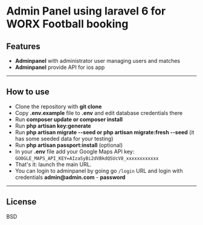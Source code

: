 # Admin Panel using laravel 6 for WORX Football booking


## Features

- __Adminpanel__ with administrator user managing users and matches
- __Adminpanel__ provide API for ios app

- - - - -

## How to use

- Clone the repository with __git clone__
- Copy __.env.example__ file to __.env__ and edit database credentials there
- Run __composer update or composer install__
- Run __php artisan key:generate__
- Run __php artisan migrate --seed or php artisan migrate:fresh --seed__ (it has some seeded data for your testing)
- Run __php artisan passport:install__ (optional)
- In your __.env__ file add your Google Maps API key: `GOOGLE_MAPS_API_KEY=AIzaSyBi2dVBkdQSUcV8_xxxxxxxxxxxx`
- That's it: launch the main URL. 
- You can login to adminpanel by going go `/login` URL and login with credentials __admin@admin.com__ - __password__


- - - - -


## License

BSD


